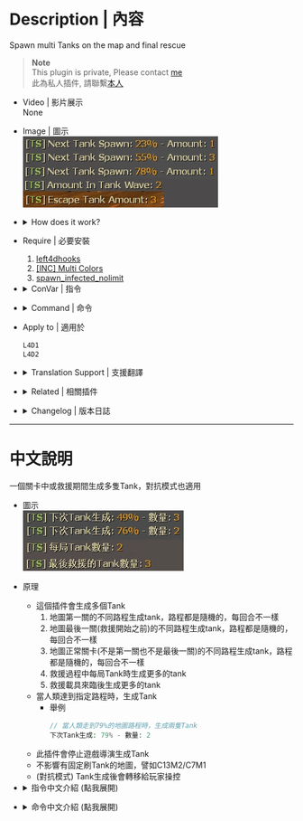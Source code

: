 # Description | 內容
Spawn multi Tanks on the map and final rescue

> __Note__ <br/>
This plugin is private, Please contact [me](https://github.com/fbef0102/Game-Private_Plugin#私人插件列表-private-plugins-list)<br/>
此為私人插件, 請聯繫[本人](https://github.com/fbef0102/Game-Private_Plugin#私人插件列表-private-plugins-list)

* Video | 影片展示
<br/>None

* Image | 圖示
	<br/>![l4d_tank_spawn_1](image/l4d_tank_spawn_1.jpg)

* <details><summary>How does it work?</summary>

	* This plugin spawns multi tanks
		1. In different percentage on first map. Random percentage each time.
		2. In different percentage on final map (Before final rescue). Random percentage each time.
		3. In different percentage on regular map. Random percentage each time.
		4. On each tank wave in final rescue
		5. When finale vehicle is ready
	* Tanks will be spawned when the furthest survivor reach a percentage of map
		* For example
			```php
			// When furthest survivor reach 79% of map completion, 2 Tanks will be spawned.
			Next Tank Spawn: 79% - Amount: 2
			```
	* Does not affect director tank
	* (Versus) Tanks will pass to players
</details>

* Require | 必要安裝
	1. [left4dhooks](https://forums.alliedmods.net/showthread.php?t=321696)
	2. [[INC] Multi Colors](https://github.com/fbef0102/L4D1_2-Plugins/releases/tag/Multi-Colors)
	3. [spawn_infected_nolimit](https://github.com/fbef0102/L4D1_2-Plugins/tree/master/spawn_infected_nolimit)

* <details><summary>ConVar | 指令</summary>

	* cfg/sourcemod/l4d_tank_spawn.cfg
		```php
		// 0=Disable, 1=Enable Plugin, Spawn numbers of Tanks depending on the map (Does not affect director spawn)
		l4d_tank_spawn_enable "1"

		// If 1, Disable director/mutation/static tank spawn
		l4d_tank_spawn_disable_director "0"

		// Set interval time check to spawn
		l4d_tank_spawn_interval "0.5"

		// Set total max numbers of Tanks to spawn on first map (0=Game deafult)
		l4d_tank_spawn_first_max "3"

		// Set total min numbers of Tanks to spawn on first map (0=Game deafult)
		l4d_tank_spawn_first_min "1"

		// Set total max numbers of Tanks to spawn on regular map (0=Game deafult)
		l4d_tank_spawn_normal_max "5"

		// Set total min numbers of Tanks to spawn on regular map (0=Game deafult)
		l4d_tank_spawn_normal_min "3"

		// Set total max numbers of Tanks to spawn on final map (0=Game deafult)
		// Before final rescue starts
		l4d_tank_spawn_final_max_before_rescue "1"

		// Set total min numbers of Tanks to spawn on final map (0=Game deafult)
		// Before final rescue starts
		l4d_tank_spawn_final_min_before_rescue "1"

		// Set max numbers of Tanks to spawn on each tank wave in final rescue (0=Game deafult)
		l4d_tank_spawn_final_max_in_rescue "2"

		// Set min numbers of Tanks to spawn on each tank wave in final rescue (0=Game deafult)
		l4d_tank_spawn_final_min_in_rescue "1"

		// Set max numbers of Tanks to spawn when finale vehicle is ready (0=Game deafult)
		l4d_tank_spawn_final_max_rescue_ready "3"

		// Set min numbers of Tanks to spawn when finale vehicle is ready (0=Game deafult)
		l4d_tank_spawn_final_min_rescue_ready "2"

		// If 1, Set multi Tanks to spawn simultaneously on first/regular/final map
		l4d_tank_spawn_simultaneous "1"

		// Set a minimum of Tanks to spawn simultaneously
		l4d_tank_spawn_min_simultaneous "1"

		// Set a maximum of Tanks to spawn simultaneously
		l4d_tank_spawn_max_simultaneous "3"

		// Set progress [5-95]% minimum of the map, where Tanks can spawn
		l4d_tank_spawn_range_min_tank "10"

		// Set progress [5-95]% maximum of the map, where Tanks can spawn
		l4d_tank_spawn_range_max_tank "90"
		```
</details>

* <details><summary>Command | 命令</summary>

	* **Display next tank spawn percent**
		```php
		sm_tank
		```
</details>

* Apply to | 適用於
	```
	L4D1
	L4D2
	```

* <details><summary>Translation Support | 支援翻譯</summary>

	```
	English
	繁體中文
	简体中文
	```
</details>

* <details><summary>Related | 相關插件</summary>

	1. [l4d_current_survivor_progress](https://github.com/fbef0102/L4D1_2-Plugins/tree/master/l4d_current_survivor_progress): Print survivor progress in flow percents
		> 使用指令顯示人類目前的路程
</details>

* <details><summary>Changelog | 版本日誌</summary>

	* v1.2h (2024-10-31)
		* Update cvars
		
	* v1.1 (2024-3-12)
		* Control max and min numbers of tanks to spawn
		* Update cvars

	* v1.0 (2023-12-5)
		* Initial Release
</details>

- - - -
# 中文說明
一個關卡中或救援期間生成多隻Tank，對抗模式也適用

* 圖示
	<br/>![zho/l4d_tank_spawn_1](image/zho/l4d_tank_spawn_1.jpg)

* 原理
	* 這個插件會生成多個Tank
		1. 地圖第一關的不同路程生成tank，路程都是隨機的，每回合不一樣
		2. 地圖最後一關(救援開始之前)的不同路程生成tank，路程都是隨機的，每回合不一樣
		3. 地圖正常關卡(不是第一關也不是最後一關)的不同路程生成tank，路程都是隨機的，每回合不一樣
		4. 救援過程中每局Tank時生成更多的tank
		5. 救援載具來臨後生成更多的tank
	* 當人類達到指定路程時，生成Tank
		* 舉例
			```php
			// 當人類走到79%的地圖路程時，生成兩隻Tank
			下次Tank生成: 79% - 數量: 2
			```
	* 此插件會停止遊戲導演生成Tank
	* 不影響有固定刷Tank的地圖，譬如C13M2/C7M1
	* (對抗模式) Tank生成後會轉移給玩家操控

* <details><summary>指令中文介紹 (點我展開)</summary>

	* cfg/sourcemod/l4d_tank_spawn.cfg
		```php
		// 0=關閉插件, 1=啟動插件, 在地圖上不同路程分別生成坦克 (不影響遊戲導演生成Tank)
		l4d_tank_spawn_enable "1"

		// 為1時，停止 遊戲導演/突變模式/地圖固定 生成Tank
		l4d_tank_spawn_disable_director "0"

		// 每0.5秒檢查一次人類路程並生成Tank
		l4d_tank_spawn_interval "0.5"

		// 地圖第一關總共會生成的最多Tank數量 (0=遊戲預設)
		l4d_tank_spawn_first_max "3"

		// 地圖第一關總共會生成的最少Tank數量 (0=遊戲預設)
		l4d_tank_spawn_first_min "1"

		// 地圖正常關卡總共會生成的最多Tank數量 (0=遊戲預設)
		// 不是第一關也不是最後一關
		l4d_tank_spawn_normal_max "5"

		// 地圖正常關卡總共會生成的最少Tank數量 (0=遊戲預設)
		// 不是第一關也不是最後一關
		l4d_tank_spawn_normal_min "3"

		// 地圖最後一關總共會生成的最多Tank數量 (在救援開始之前, 0=遊戲預設)
		l4d_tank_spawn_final_max_before_rescue "1"

		// 地圖最後一關總共會生成的最少Tank數量 (在救援開始之前, 0=遊戲預設)
		l4d_tank_spawn_final_min_before_rescue "1"

		// 救援過程中每一波Tank時所生成的最多tank數量 (0=遊戲預設)
		l4d_tank_spawn_final_max_in_rescue "2"

		// 救援過程中每一波Tank時所生成的最少tank數量 (0=遊戲預設)
		l4d_tank_spawn_final_min_in_rescue "1"

		// 救援載具來臨後所生成的最多tank數量 (0=遊戲預設)
		l4d_tank_spawn_final_max_rescue_ready "3"

		// 救援載具來臨後所生成的最少tank數量 (0=遊戲預設)
		l4d_tank_spawn_final_min_rescue_ready "2"

		// 為1時，地圖的 第一關/正常關卡/最後一關路程上 每次產生不同數量的Tank
		l4d_tank_spawn_simultaneous "1"

		// (第一關/正常關卡/最後一關救援開始之前路程上) 每次產生Tank時，所生成的最少數量
		l4d_tank_spawn_min_simultaneous "1"

		// (第一關/正常關卡/最後一關救援開始之前路程上) 每次產生Tank時，所生成的最多數量
		l4d_tank_spawn_max_simultaneous "3"

		// (第一關/正常關卡/最後一關救援開始之前路程上) 至少路程到達10%才可以生成Tank，數字請填[5~95]%
		l4d_tank_spawn_range_min_tank "10"

		// (第一關/正常關卡/最後一關救援開始之前路程上) 路程最遠90%生成Tank，數字請填[5~95]%
		l4d_tank_spawn_range_max_tank "90"
		```
</details>

* <details><summary>命令中文介紹 (點我展開)</summary>

	* **顯示下次生成Tank的路程與數量**
		```php
		sm_tank
		```
</details>